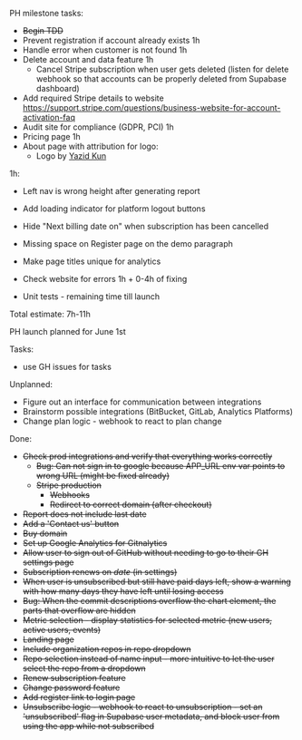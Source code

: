 
PH milestone tasks:

* ~~Begin TDD~~
* Prevent registration if account already exists 1h
* Handle error when customer is not found 1h
* Delete account and data feature 1h
    * Cancel Stripe subscription when user gets deleted 
    (listen for delete webhook so that accounts can be properly deleted from Supabase dashboard)
* Add required Stripe details to website https://support.stripe.com/questions/business-website-for-account-activation-faq
* Audit site for compliance (GDPR, PCI) 1h
* Pricing page 1h
* About page with attribution for logo:
    * Logo by <a href="https://www.vecteezy.com/members/ykadesign">Yazid Kun</a>

1h:
* Left nav is wrong height after generating report
* Add loading indicator for platform logout buttons
* Hide "Next billing date on" when subscription has been cancelled
* Missing space on Register page on the demo paragraph
* Make page titles unique for analytics

* Check website for errors 1h + 0-4h of fixing
* Unit tests - remaining time till launch

Total estimate: 7h-11h

PH launch planned for June 1st

Tasks:

* use GH issues for tasks

Unplanned:

* Figure out an interface for communication between integrations
* Brainstorm possible integrations (BitBucket, GitLab, Analytics Platforms)
* Change plan logic - webhook to react to plan change

Done:

* ~~Check prod integrations and verify that everything works correctly~~
    * ~~Bug: Can not sign in to google because APP_URL env var points to wrong URL (might be fixed already)~~
    * ~~Stripe production~~
        * ~~Webhooks~~
        * ~~Redirect to correct domain (after checkout)~~
* ~~Report does not include last date~~
* ~~Add a 'Contact us' button~~
* ~~Buy domain~~
* ~~Set up Google Analytics for Gitnalytics~~
* ~~Allow user to sign out of GitHub without needing to go to their GH settings page~~
* ~~Subscription renews on _date_ (in settings)~~
* ~~When user is unsubscribed but still have paid days left, show a warning with
how many days they have left until losing access~~
* ~~Bug: When the commit descriptions overflow the chart <canvas/> element, the parts that overflow are hidden~~
* ~~Metric selection - display statistics for selected metric (new users, active users, events)~~
* ~~Landing page~~
* ~~Include organization repos in repo dropdown~~
* ~~Repo selection instead of name input - more intuitive to let the user select the repo from a dropdown~~
* ~~Renew subscription feature~~
* ~~Change password feature~~
* ~~Add register link to login page~~
* ~~Unsubscribe logic - webhook to react to unsubscription - set an 'unsubscribed' flag in Supabase user metadata,
 and block user from using the app while not subscribed~~